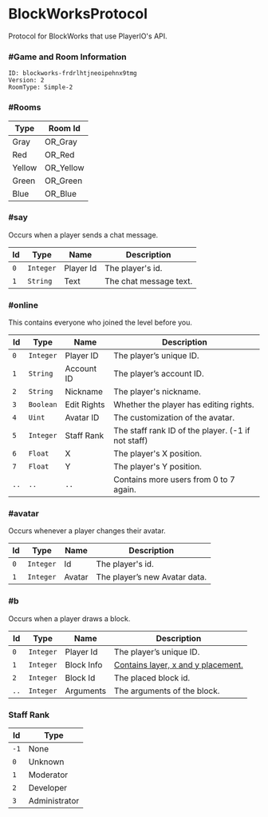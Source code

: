 # BlockWorksProtocol
Protocol for BlockWorks that use PlayerIO's API.


### #Game and Room Information  
```
ID: blockworks-frdrlhtjneoipehnx9tmg  
Version: 2  
RoomType: Simple-2  
```
### #Rooms

| Type        | Room Id
| ----        | ---------
| Gray        | OR_Gray
| Red         | OR_Red
| Yellow      | OR_Yellow
| Green       | OR_Green
| Blue        | OR_Blue


### #say
Occurs when a player sends a chat message.

| Id  | Type      | Name      | Description
| --- | ----      | ----      | -----------
| `0` | `Integer` | Player Id | The player's id.
| `1` | `String`  | Text      | The chat message text.

### #online
This contains everyone who joined the level before you.

| Id   | Type        | Name               | Description
| ---  | ---         | ----               | -----------
| `0`  | `Integer`   | Player ID          | The player’s unique ID.
| `1`  | `String`    | Account ID         | The player’s account ID.
| `2`  | `String`    | Nickname           | The player's nickname.
| `3`  | `Boolean`   | Edit Rights        | Whether the player has editing rights.
| `4`  | `Uint`      | Avatar ID          | The customization of the avatar.
| `5`  | `Integer`   | Staff Rank         | The staff rank ID of the player. (-1 if not staff)
| `6`  | `Float`     | X                  | The player's X position.
| `7`  | `Float`     | Y                  | The player's Y position.
| `..` | `..`        | `..`               | Contains more users from 0 to 7 again.

### #avatar
Occurs whenever a player changes their avatar.

| Id   | Type        | Name               | Description
| ---  | ---         | ----               | -----------
| `0`  | `Integer`   | Id                 | The player's id.
| `1`  | `Integer`   | Avatar             | The player’s new Avatar data.

### #b
Occurs when a player draws a block.

| Id   | Type        | Name               | Description
| ---  | ---         | ----               | -----------
| `0`  | `Integer`   | Player Id          | The player’s unique ID.
| `1`  | `Integer`   | Block Info         | [Contains layer, x and y placement.](https://pastebin.com/x9Sf9dwa)
| `2`  | `Integer`   | Block Id           | The placed block id.
| `..` | `Integer`   | Arguments          | The arguments of the block.



### Staff Rank
| Id   | Type
| ---  | ---
| `-1` | None
| `0`  | Unknown
| `1`  | Moderator
| `2`  | Developer
| `3`  | Administrator

